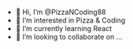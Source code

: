 - 👋 Hi, I’m @PizzaNCoding88
- 👀 I’m interested in Pizza & Coding
- 🌱 I’m currently learning React
- 💞️ I’m looking to collaborate on ...

<!---
PizzaNCoding88/PizzaNCoding88 is a ✨ special ✨ repository because its `README.md` (this file) appears on your GitHub profile.
You can click the Preview link to take a look at your changes.
--->

